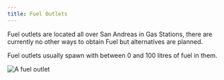 ```yaml
---
title: Fuel Outlets
---
```


Fuel outlets are located all over San Andreas in Gas Stations, there are
currently no other ways to obtain Fuel but alternatives are planned.

Fuel outlets usually spawn with between 0 and 100 litres of fuel in them.

![A fuel outlet](/docs/fuel-outlet.webp)
